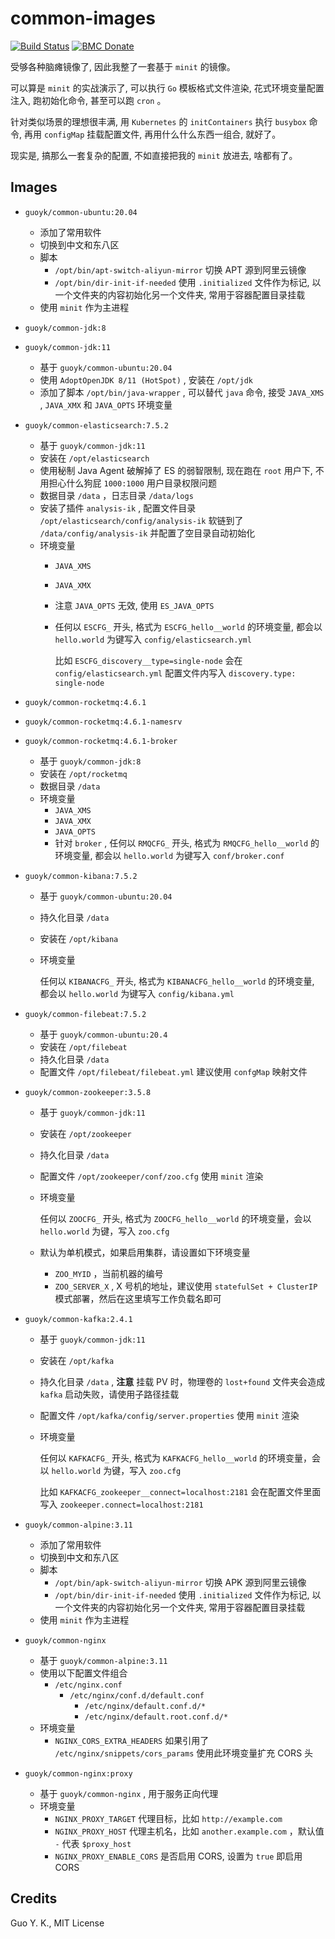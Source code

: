 # common-images

[![Build Status](https://travis-ci.org/guoyk93/common-images.svg?branch=master)](https://travis-ci.org/guoyk93/common-images)
[![BMC Donate](https://img.shields.io/badge/BMC-Donate-orange)](https://www.buymeacoffee.com/vFa5wfRq6)

受够各种脑瘫镜像了, 因此我整了一套基于 `minit` 的镜像。

可以算是 `minit` 的实战演示了, 可以执行 `Go` 模板格式文件渲染, 花式环境变量配置注入, 跑初始化命令, 甚至可以跑 `cron` 。

针对类似场景的理想很丰满, 用 `Kubernetes` 的 `initContainers` 执行 `busybox` 命令, 再用 `configMap` 挂载配置文件, 再用什么什么东西一组合, 就好了。

现实是, 搞那么一套复杂的配置, 不如直接把我的 `minit` 放进去, 啥都有了。

## Images

* `guoyk/common-ubuntu:20.04` 
  + 添加了常用软件
  + 切换到中文和东八区
  + 脚本
    - `/opt/bin/apt-switch-aliyun-mirror` 切换 APT 源到阿里云镜像
    - `/opt/bin/dir-init-if-needed` 使用 `.initialized` 文件作为标记, 以一个文件夹的内容初始化另一个文件夹, 常用于容器配置目录挂载
  + 使用 `minit` 作为主进程

* `guoyk/common-jdk:8` 
* `guoyk/common-jdk:11` 
  + 基于 `guoyk/common-ubuntu:20.04` 
  + 使用 `AdoptOpenJDK 8/11 (HotSpot)` , 安装在 `/opt/jdk` 
  + 添加了脚本 `/opt/bin/java-wrapper` , 可以替代 `java` 命令, 接受 `JAVA_XMS` , `JAVA_XMX` 和 `JAVA_OPTS` 环境变量

* `guoyk/common-elasticsearch:7.5.2` 
  + 基于 `guoyk/common-jdk:11` 
  + 安装在 `/opt/elasticsearch` 
  + 使用秘制 Java Agent 破解掉了 ES 的弱智限制, 现在跑在 `root` 用户下, 不用担心什么狗屁 `1000:1000` 用户目录权限问题
  + 数据目录 `/data` ，日志目录 `/data/logs` 
  + 安装了插件 `analysis-ik` , 配置文件目录 `/opt/elasticsearch/config/analysis-ik` 软链到了 `/data/config/analysis-ik` 并配置了空目录自动初始化
  + 环境变量
    - `JAVA_XMS` 
    - `JAVA_XMX` 
    - 注意 `JAVA_OPTS` 无效, 使用 `ES_JAVA_OPTS` 
    - 任何以 `ESCFG_` 开头, 格式为 `ESCFG_hello__world` 的环境变量, 都会以 `hello.world` 为键写入 `config/elasticsearch.yml` 

      比如 `ESCFG_discovery__type=single-node` 会在 `config/elasticsearch.yml` 配置文件内写入 `discovery.type: single-node` 

* `guoyk/common-rocketmq:4.6.1` 
* `guoyk/common-rocketmq:4.6.1-namesrv` 
* `guoyk/common-rocketmq:4.6.1-broker` 
  + 基于 `guoyk/common-jdk:8` 
  + 安装在 `/opt/rocketmq` 
  + 数据目录 `/data` 
  + 环境变量
    - `JAVA_XMS` 
    - `JAVA_XMX` 
    - `JAVA_OPTS` 
    - 针对 `broker` , 任何以 `RMQCFG_` 开头, 格式为 `RMQCFG_hello__world` 的环境变量, 都会以 `hello.world` 为键写入 `conf/broker.conf` 

* `guoyk/common-kibana:7.5.2` 
  + 基于 `guoyk/common-ubuntu:20.04` 
  + 持久化目录 `/data` 
  + 安装在 `/opt/kibana` 
  + 环境变量

    任何以 `KIBANACFG_` 开头, 格式为 `KIBANACFG_hello__world` 的环境变量, 都会以 `hello.world` 为键写入 `config/kibana.yml` 

* `guoyk/common-filebeat:7.5.2` 
  + 基于 `guoyk/common-ubuntu:20.4` 
  + 安装在 `/opt/filebeat` 
  + 持久化目录 `/data` 
  + 配置文件 `/opt/filebeat/filebeat.yml` 建议使用 `confgMap` 映射文件

* `guoyk/common-zookeeper:3.5.8` 
  + 基于 `guoyk/common-jdk:11` 
  + 安装在 `/opt/zookeeper` 
  + 持久化目录 `/data` 
  + 配置文件 `/opt/zookeeper/conf/zoo.cfg` 使用 `minit` 渲染
  + 环境变量

    任何以 `ZOOCFG_` 开头, 格式为 `ZOOCFG_hello__world` 的环境变量，会以 `hello.world` 为键，写入 `zoo.cfg` 

  + 默认为单机模式，如果启用集群，请设置如下环境变量
    - `ZOO_MYID` ，当前机器的编号
    - `ZOO_SERVER_X` , X 号机的地址，建议使用 `statefulSet + ClusterIP` 模式部署，然后在这里填写工作负载名即可

* `guoyk/common-kafka:2.4.1` 
  + 基于 `guoyk/common-jdk:11` 
  + 安装在 `/opt/kafka` 
  + 持久化目录 `/data` , **注意** 挂载 PV 时，物理卷的 `lost+found` 文件夹会造成 `kafka` 启动失败，请使用子路径挂载
  + 配置文件 `/opt/kafka/config/server.properties` 使用 `minit` 渲染
  + 环境变量

    任何以 `KAFKACFG_` 开头, 格式为 `KAFKACFG_hello__world` 的环境变量，会以 `hello.world` 为键，写入 `zoo.cfg` 

    比如 `KAFKACFG_zookeeper__connect=localhost:2181` 会在配置文件里面写入 `zookeeper.connect=localhost:2181` 

* `guoyk/common-alpine:3.11` 
  + 添加了常用软件
  + 切换到中文和东八区
  + 脚本
    - `/opt/bin/apk-switch-aliyun-mirror` 切换 APK 源到阿里云镜像
    - `/opt/bin/dir-init-if-needed` 使用 `.initialized` 文件作为标记, 以一个文件夹的内容初始化另一个文件夹, 常用于容器配置目录挂载
  + 使用 `minit` 作为主进程

* `guoyk/common-nginx` 
  + 基于 `guoyk/common-alpine:3.11` 
  + 使用以下配置文件组合
    - `/etc/nginx.conf` 
      - `/etc/nginx/conf.d/default.conf` 
        - `/etc/nginx/default.conf.d/*` 
        - `/etc/nginx/default.root.conf.d/*` 
  + 环境变量
    - `NGINX_CORS_EXTRA_HEADERS` 如果引用了 `/etc/nginx/snippets/cors_params` 使用此环境变量扩充 CORS 头

* `guoyk/common-nginx:proxy` 
  + 基于 `guoyk/common-nginx` , 用于服务正向代理
  + 环境变量
    - `NGINX_PROXY_TARGET` 代理目标，比如 `http://example.com` 
    - `NGINX_PROXY_HOST` 代理主机名，比如 `another.example.com` ，默认值 `-` 代表 `$proxy_host` 
    - `NGINX_PROXY_ENABLE_CORS` 是否启用 CORS, 设置为 `true` 即启用 CORS

## Credits

Guo Y. K., MIT License
